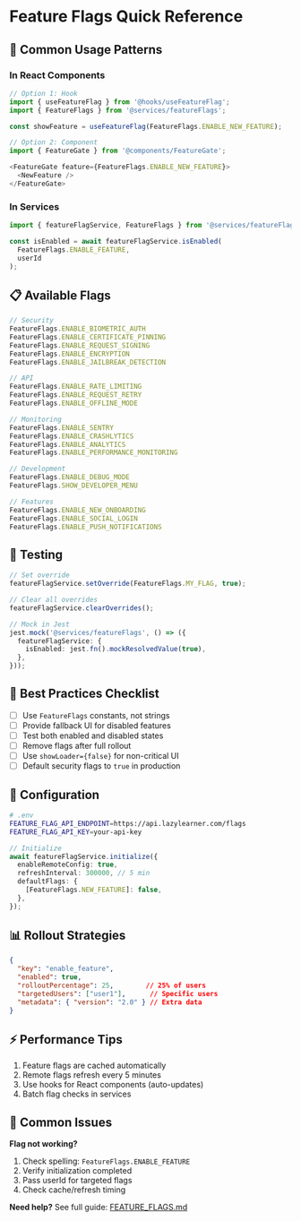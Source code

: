 # Feature Flags Quick Reference

## 🚀 Common Usage Patterns

### In React Components

```typescript
// Option 1: Hook
import { useFeatureFlag } from '@hooks/useFeatureFlag';
import { FeatureFlags } from '@services/featureFlags';

const showFeature = useFeatureFlag(FeatureFlags.ENABLE_NEW_FEATURE);

// Option 2: Component
import { FeatureGate } from '@components/FeatureGate';

<FeatureGate feature={FeatureFlags.ENABLE_NEW_FEATURE}>
  <NewFeature />
</FeatureGate>
```

### In Services

```typescript
import { featureFlagService, FeatureFlags } from '@services/featureFlags';

const isEnabled = await featureFlagService.isEnabled(
  FeatureFlags.ENABLE_FEATURE,
  userId
);
```

## 📋 Available Flags

```typescript
// Security
FeatureFlags.ENABLE_BIOMETRIC_AUTH
FeatureFlags.ENABLE_CERTIFICATE_PINNING
FeatureFlags.ENABLE_REQUEST_SIGNING
FeatureFlags.ENABLE_ENCRYPTION
FeatureFlags.ENABLE_JAILBREAK_DETECTION

// API
FeatureFlags.ENABLE_RATE_LIMITING
FeatureFlags.ENABLE_REQUEST_RETRY
FeatureFlags.ENABLE_OFFLINE_MODE

// Monitoring
FeatureFlags.ENABLE_SENTRY
FeatureFlags.ENABLE_CRASHLYTICS
FeatureFlags.ENABLE_ANALYTICS
FeatureFlags.ENABLE_PERFORMANCE_MONITORING

// Development
FeatureFlags.ENABLE_DEBUG_MODE
FeatureFlags.SHOW_DEVELOPER_MENU

// Features
FeatureFlags.ENABLE_NEW_ONBOARDING
FeatureFlags.ENABLE_SOCIAL_LOGIN
FeatureFlags.ENABLE_PUSH_NOTIFICATIONS
```

## 🧪 Testing

```typescript
// Set override
featureFlagService.setOverride(FeatureFlags.MY_FLAG, true);

// Clear all overrides
featureFlagService.clearOverrides();

// Mock in Jest
jest.mock('@services/featureFlags', () => ({
  featureFlagService: {
    isEnabled: jest.fn().mockResolvedValue(true),
  },
}));
```

## 🎯 Best Practices Checklist

- [ ] Use `FeatureFlags` constants, not strings
- [ ] Provide fallback UI for disabled features
- [ ] Test both enabled and disabled states
- [ ] Remove flags after full rollout
- [ ] Use `showLoader={false}` for non-critical UI
- [ ] Default security flags to `true` in production

## 🔧 Configuration

```bash
# .env
FEATURE_FLAG_API_ENDPOINT=https://api.lazylearner.com/flags
FEATURE_FLAG_API_KEY=your-api-key
```

```typescript
// Initialize
await featureFlagService.initialize({
  enableRemoteConfig: true,
  refreshInterval: 300000, // 5 min
  defaultFlags: {
    [FeatureFlags.NEW_FEATURE]: false,
  },
});
```

## 📊 Rollout Strategies

```json
{
  "key": "enable_feature",
  "enabled": true,
  "rolloutPercentage": 25,        // 25% of users
  "targetedUsers": ["user1"],      // Specific users
  "metadata": { "version": "2.0" } // Extra data
}
```

## ⚡ Performance Tips

1. Feature flags are cached automatically
2. Remote flags refresh every 5 minutes
3. Use hooks for React components (auto-updates)
4. Batch flag checks in services

## 🐛 Common Issues

**Flag not working?**
1. Check spelling: `FeatureFlags.ENABLE_FEATURE`
2. Verify initialization completed
3. Pass userId for targeted flags
4. Check cache/refresh timing

**Need help?** See full guide: [FEATURE_FLAGS.md](./FEATURE_FLAGS.md)